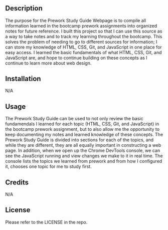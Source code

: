 # <Prework Study Guide Webpage>

## Description

The purpose for the Prework Study Guide Webpage is to compile all information learned in the bootcamp prework assignments into organized notes for future reference.
I built this project so that I can use this source as a way to take notes and to track my learning throughout the bootcamp.
This solves the problem of needing to go to different sources for information; I can store my knowledge of HTML, CSS, Git, and JavaScript in one place for easy access.
I learned the basic fundamentals of what HTML, CSS, Git, and JavaScript are, and hope to continue building on these concepts as I continue to learn more about web design.

## Installation

N/A

## Usage

The Prework Study Guide can be used to not only review the basic fundamendals I learned for each topic (HTML, CSS, Git, and JavaScript) in the bootcamp prework assignment, but to also allow me the opportunity to keep documenting my notes and learned knowledge of these concepts. The Prework Study Guide is divided into sections for each of the topics, and while they are different, they are all equally important in constructing a web page. In addition, when we open up the Chrome DevTools console, we can see the JavaScript running and view changes we make to it in real time. The console lists the topics we learned from prework and from how I configured it, chooses one topic for me to study first.

## Credits

N/A

## License

Please refer to the LICENSE in the repo.
